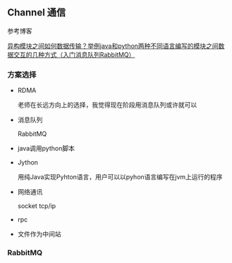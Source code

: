 ## Channel  通信

参考博客

[异构模块之间如何数据传输？举例java和python两种不同语言编写的模块之间数据交互的几种方式（入门消息队列RabbitMQ）](https://blog.csdn.net/pig2guang/article/details/84382375?utm_medium=distribute.pc_aggpage_search_result.none-task-blog-2~all~first_rank_v2~rank_v25-1-84382375.nonecase&utm_term=java%E4%B8%8Epython%E5%A6%82%E4%BD%95%E6%95%B0%E6%8D%AE%E4%BA%A4%E4%BA%92)



### 方案选择

* RDMA

  老师在长远方向上的选择，我觉得现在阶段用消息队列或许就可以

* 消息队列

  RabbitMQ

* java调用python脚本

* Jython  

  用纯Java实现Pyhton语言，用户可以以pyhon语言编写在jvm上运行的程序

* 网络通讯 

  socket tcp/ip

* rpc

* 文件作为中间站



### RabbitMQ



